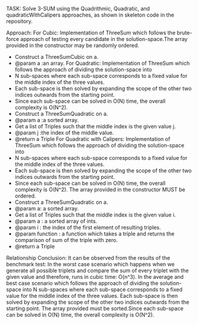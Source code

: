 TASK:
Solve 3-SUM using the Quadrithmic, Quadratic, and quadraticWithCalipers approaches, as shown in skeleton code in the repository.


Approach:
For Cubic:
Implementation of ThreeSum which follows the brute-force approach of testing every candidate
in the solution-space.The array provided in the constructor may be randomly ordered.
* Construct a ThreeSumCubic on a.
* @param a :an array.
For Quadratic:
Implementation of ThreeSum which follows the approach of dividing the solution-space into
* N sub-spaces where each sub-space corresponds to a fixed value for the middle index of the
three values.
* Each sub-space is then solved by expanding the scope of the other two indices outwards from
the starting point.
* Since each sub-space can be solved in O(N) time, the overall complexity is O(N^2).
* Construct a ThreeSumQuadratic on a.
* @param a :a sorted array.
* Get a list of Triples such that the middle index is the given value j.
* @param j :the index of the middle value.
* @return a Triple
For Quadratic with Calipers:
Implementation of ThreeSum which follows the approach of dividing the solution-space into
* N sub-spaces where each sub-space corresponds to a fixed value for the middle index of the
three values.
* Each sub-space is then solved by expanding the scope of the other two indices outwards from
the starting point.
* Since each sub-space can be solved in O(N) time, the overall complexity is O(N^2).
The array provided in the constructor MUST be ordered.
* Construct a ThreeSumQuadratic on a.
* @param a: a sorted array.
* Get a list of Triples such that the middle index is the given value i.
* @param a : a sorted array of ints.
* @param i : the index of the first element of resulting triples.
* @param function : a function which takes a triple and returns the comparison of sum of the
triple with zero.
* @return a Triple




Relationship Conclusion: It can be observed from the results of the benchmark test:
In the worst case scenario which happens when we generate all possible triplets and compare
the sum of every triplet with the given value and therefore, runs in cubic time: O(n^3).
In the average and best case scenario which follows the approach of dividing the solution-space
into N sub-spaces where each sub-space corresponds to a fixed value for the middle index of
the three values. Each sub-space is then solved by expanding the scope of the other two
indices outwards from the starting point. The array provided must be sorted.Since each
sub-space can be solved in O(N) time, the overall complexity is O(N^2).
